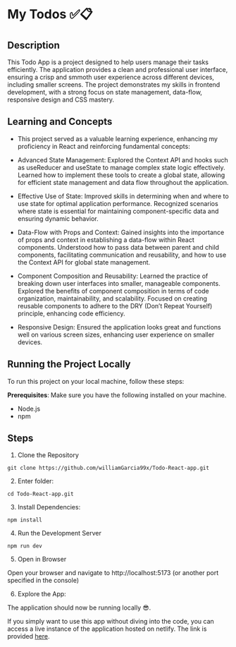 # My Todos ✅📋

## Description

This Todo App is a project designed to help users manage their tasks efficiently. The application provides a clean and professional user interface, ensuring a crisp and smmoth user experience across different devices, including smaller screens. The project demonstrates my skills in frontend development, with a strong focus on state management, data-flow, responsive design and CSS mastery.

## Learning and Concepts

- This project served as a valuable learning experience, enhancing my proficiency in React and reinforcing fundamental concepts:

- Advanced State Management: Explored the Context API and hooks such as useReducer and useState to manage complex state logic effectively. Learned how to implement these tools to create a global state, allowing for efficient state management and data flow throughout the application.

- Effective Use of State: Improved skills in determining when and where to use state for optimal application performance. Recognized scenarios where state is essential for maintaining component-specific data and ensuring dynamic behavior.

- Data-Flow with Props and Context: Gained insights into the importance of props and context in establishing a data-flow within React components. Understood how to pass data between parent and child components, facilitating communication and reusability, and how to use the Context API for global state management.

- Component Composition and Reusability: Learned the practice of breaking down user interfaces into smaller, manageable components. Explored the benefits of component composition in terms of code organization, maintainability, and scalability. Focused on creating reusable components to adhere to the DRY (Don’t Repeat Yourself) principle, enhancing code efficiency.

- Responsive Design: Ensured the application looks great and functions well on various screen sizes, enhancing user experience on smaller devices.

## Running the Project Locally

To run this project on your local machine, follow these steps:

**Prerequisites**: Make sure you have the following installed on your machine.

- Node.js
- npm

## Steps

1. Clone the Repository

```
git clone https://github.com/williamGarcia99x/Todo-React-app.git
```

2. Enter folder:

```
cd Todo-React-app.git
```

3. Install Dependencies:

```
npm install
```

4. Run the Development Server

```
npm run dev
```

5. Open in Browser

Open your browser and navigate to
http://localhost:5173 (or another port specified in the console)

6. Explore the App:

The application should now be running locally 😎.

If you simply want to use this app without diving into the code, you can access a live instance of the application hosted on netlify. The link is provided [here](https://todo-react-app-green-seven.vercel.app/).
